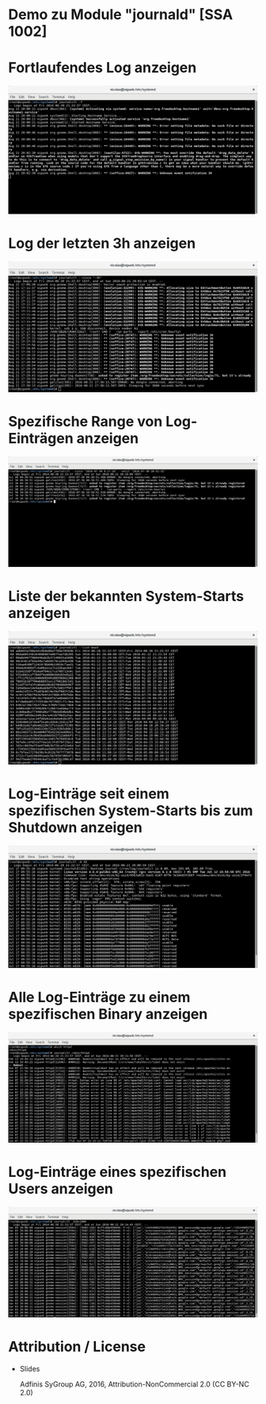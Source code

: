 # Demo zu Module "journald" [SSA 1002]

# Fortlaufendes Log anzeigen

![Bild 1](pics_02/demo1.png)

# Log der letzten 3h anzeigen

![Bild 2](pics_02/demo2.png)

# Spezifische Range von Log-Einträgen anzeigen

![Bild 3](pics_02/demo3.png)

# Liste der bekannten System-Starts anzeigen

![Bild 4](pics_02/demo4.png)

# Log-Einträge seit einem spezifischen System-Starts bis zum Shutdown anzeigen

![Bild 5](pics_02/demo5.png)

# Alle Log-Einträge zu einem spezifischen Binary anzeigen

![Bild 6](pics_02/demo6.png)

# Log-Einträge eines spezifischen Users anzeigen

![Bild 7](pics_02/demo7.png)

# Attribution / License

* Slides

  Adfinis SyGroup AG, 2016, Attribution-NonCommercial 2.0 (CC BY-NC 2.0)
